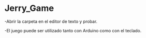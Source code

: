 # Jerry_Game
-Abrir la carpeta en el editor de texto y probar.

-El juego puede ser utilizado tanto con Arduino como con el teclado.
